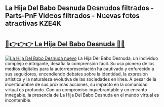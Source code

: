 ## La Hija Del Babo Desnuda D𝚎sn𝚞dos filtr𝚊dos - Parts-PnF Vid𝚎os filtr𝚊dos - N𝚞evas f𝚘tos atr𝚊ctivas KZE4K

# <h2><a href="http://mb5ogio.tromn.icu/?c=La+Hija+Del+Babo+Desnuda">🔗👉👉👉 La Hija Del Babo Desnuda 🔗🔗</a></h2>

[![La Hija Del Babo Desnuda nuevo](https://i.imgur.com/pEAQMta.gif)](http://mb5ogio.tromn.icu/?c=La+Hija+Del+Babo+Desnuda)
La Hija Del Babo Desnuda, un individuo complejo e intrigante, desafía la comprensión fácil. Su uso pionero de los medios digitales para la autorrepresentación ha cautivado y enfurecido a sus seguidores, encendiendo debates sobre la identidad, la expresión artística y la naturaleza evolutiva de las sociedades en línea. A pesar de la incertidumbre de sus próximas acciones, su impacto en la comunidad virtual es profundo. Con un compromiso inquebrantable y un encanto innegable, la presencia de La Hija Del Babo Desnuda en el mundo virtual es incontenible.
